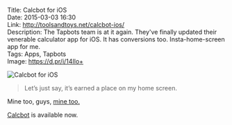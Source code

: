 Title: Calcbot for iOS  
Date: 2015-03-03 16:30  
Link: http://toolsandtoys.net/calcbot-ios/  
Description: The Tapbots team is at it again. They've finally updated their venerable calculator app for iOS. It has conversions too. Insta-home-screen app for me.  
Tags: Apps, Tapbots  
Image: https://d.pr/i/14Ilo+  

![Calcbot for iOS][1]

> Let’s just say, it’s earned a place on my home screen.

Mine too, guys, [mine too.][2]

[Calcbot][3] is available now.

[1]: https://d.pr/i/14Ilo+ "Calcbot for iOS"
[2]: https://d.pr/i/12uWj+ "Screenshot of my current Home Screen setup"
[3]: https://itunes.apple.com/us/app/calcbot-intelligent-calculator/id376694347?mt=8&at=1l3vx9s "Calcbot on the App Store"